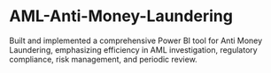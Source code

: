 # AML-Anti-Money-Laundering
Built and implemented a comprehensive Power BI tool for Anti Money Laundering, emphasizing efficiency in AML investigation, regulatory compliance, risk management, and periodic review.
